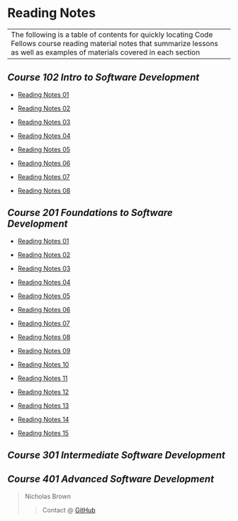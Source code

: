 # Reading Notes

<table><tr><td>The following is a table of contents for quickly locating Code Fellows course reading material notes that summarize lessons as well as examples of materials covered in each section</td></tr></table>

## *Course 102 Intro to Software Development*

- [Reading Notes 01](102/102_Reading_01.md)

- [Reading Notes 02](102/102_Reading_02.md)

- [Reading Notes 03](102/102_Reading_03.md)

- [Reading Notes 04](102/102_Reading_04.md)

- [Reading Notes 05](102/102_Reading_05.md)

- [Reading Notes 06](102/102_Reading_06.md)

- [Reading Notes 07](102/102_Reading_07.md)

- [Reading Notes 08](102/102_Reading_08.md)

## *Course 201 Foundations to Software Development*

- [Reading Notes 01](201/201_Reading_01.md)

- [Reading Notes 02](201/201_Reading_02.md)

- [Reading Notes 03](201/201_Reading_03.md)

- [Reading Notes 04](201/201_Reading_04.md)

- [Reading Notes 05](201/201_Reading_05.md)

- [Reading Notes 06](201/201_Reading_06.md)

- [Reading Notes 07](201/201_Reading_07.md)

- [Reading Notes 08](201/201_Reading_08.md)

- [Reading Notes 09](201/201_Reading_09.md)

- [Reading Notes 10](201/201_Reading_10.md)

- [Reading Notes 11](201/201_Reading_11.md)

- [Reading Notes 12](201/201_Reading_12.md)

- [Reading Notes 13](201/201_Reading_13.md)

- [Reading Notes 14](201/201_Reading_14.md)

- [Reading Notes 15](201/201_Reading_15.md)

## *Course 301 Intermediate Software Development*

## *Course 401 Advanced Software Development*

> Nicholas Brown
>> Contact @ [GitHub](https://github.com/NicholasBrown-01)